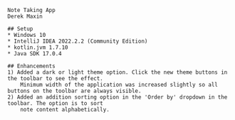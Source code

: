     Note Taking App
    Derek Maxin
 
    ## Setup
    * Windows 10
    * IntelliJ IDEA 2022.2.2 (Community Edition)
    * kotlin.jvm 1.7.10
    * Java SDK 17.0.4
 
    ## Enhancements
    1) Added a dark or light theme option. Click the new theme buttons in the toolbar to see the effect.
        Minimum width of the application was increased slightly so all buttons on the toolbar are always visible.
    2) Added an addition sorting option in the 'Order by' dropdown in the toolbar. The option is to sort 
        note content alphabetically.
